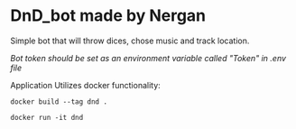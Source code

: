# DnD_bot made by Nergan

Simple bot that will throw dices, chose music and track location.

*Bot token should be set as an environment variable called "Token" in .env file*

Application Utilizes docker functionality:

```
docker build --tag dnd .
```
```
docker run -it dnd
```
